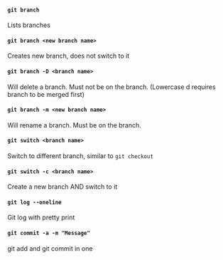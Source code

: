 #### `git branch`
Lists branches

#### `git branch <new branch name>`
Creates new branch, does not switch to it

#### `git branch -D <branch name>`
Will delete a branch. Must not be on the branch. (Lowercase d requires branch to be merged first)

#### `git branch -m <new branch name>`
Will rename a branch. Must be on the branch.

#### `git switch <branch name>`
Switch to different branch, similar to `git checkout`

#### `git switch -c <branch name>`
Create a new branch AND switch to it

#### `git log --oneline`
Git log with pretty print

#### `git commit -a -m "Message"`
git add and git commit in one
